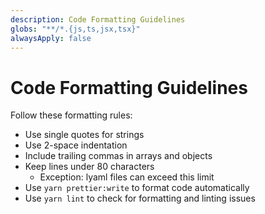 ```yaml
---
description: Code Formatting Guidelines
globs: "**/*.{js,ts,jsx,tsx}"
alwaysApply: false
---
```


# Code Formatting Guidelines

Follow these formatting rules:

- Use single quotes for strings
- Use 2-space indentation
- Include trailing commas in arrays and objects
- Keep lines under 80 characters
  - Exception: lyaml files can exceed this limit
- Use `yarn prettier:write` to format code automatically
- Use `yarn lint` to check for formatting and linting issues